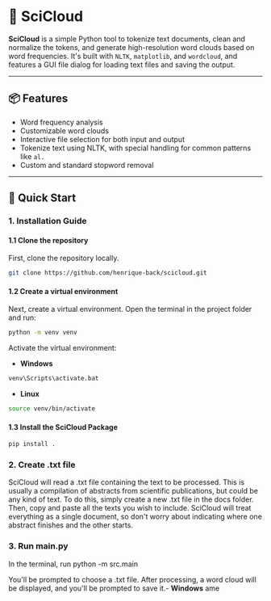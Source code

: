 # 🧠 SciCloud

**SciCloud** is a simple Python tool to tokenize text documents, clean and normalize the tokens, and generate high-resolution word clouds based on word frequencies. It's built with `NLTK`, `matplotlib`, and `wordcloud`, and features a GUI file dialog for loading text files and saving the output.

---

## 📦 Features

- Word frequency analysis
- Customizable word clouds
- Interactive file selection for both input and output
- Tokenize text using NLTK, with special handling for common patterns like `al.`
- Custom and standard stopword removal

---

## 🚀 Quick Start

### 1. Installation Guide
#### 1.1 Clone the repository

First, clone the repository locally.
```bash
git clone https://github.com/henrique-back/scicloud.git
```
#### 1.2 Create a virtual environment

Next, create a virtual environment. Open the terminal in the project folder and run:
```bash
python -m venv venv
```

Activate the virtual environment:
- **Windows**
```bash
venv\Scripts\activate.bat
```

- **Linux**
```bash
source venv/bin/activate
```
#### 1.3 Install the SciCloud Package

```bash
pip install .
```

### 2. Create .txt file
SciCloud will read a .txt file containing the text to be processed. This is usually a compilation of abstracts from scientific publications, but could be any kind of text.
To do this, simply create a new .txt file in the docs folder. Then, copy and paste all the texts you wish to include.
SciCloud will treat everything as a single document, so don't worry about indicating where one abstract finishes and the other starts.

### 3. Run main.py
In the terminal, run python -m src.main

You'll be prompted to choose a .txt file. After processing, a word cloud will be displayed, and you'll be prompted to save it.- **Windows**
ame



